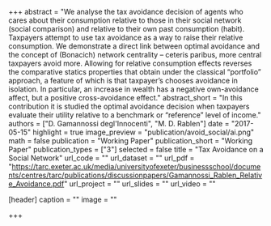 +++
abstract = "We analyse the tax avoidance decision of agents who cares about their consumption relative to those in their social network (social comparison) and relative to their own past consumption (habit). Taxpayers attempt to use tax avoidance as a way to raise their relative consumption. We demonstrate a direct link between optimal avoidance and the concept of (Bonacich) network centrality – ceteris paribus, more central taxpayers avoid more. Allowing for relative consumption effects reverses the comparative statics properties that obtain under the classical “portfolio” approach, a feature of which is that taxpayer’s chooses avoidance in isolation. In particular, an increase in wealth has a negative own-avoidance affect, but a positive cross-avoidance effect."
abstract_short = "In this contribution it is studied the optimal avoidance decision when taxpayers evaluate their utility relative to a benchmark or “reference” level of income."
authors = ["D. Gamannossi degl'Innocenti", "M. D. Rablen"]
date = "2017-05-15"
highlight = true
image_preview = "publication/avoid_social/ai.png"
math = false
publication = "Working Paper"
publication_short = "Working Paper"
publication_types = ["3"]
selected = false
title = "Tax Avoidance on a Social Network"
url_code = ""
url_dataset = ""
url_pdf = "https://tarc.exeter.ac.uk/media/universityofexeter/businessschool/documents/centres/tarc/publications/discussionpapers/Gamannossi_Rablen_Relative_Avoidance.pdf"
url_project = ""
url_slides = ""
url_video = ""

[header]
  caption = ""
  image = ""

+++


